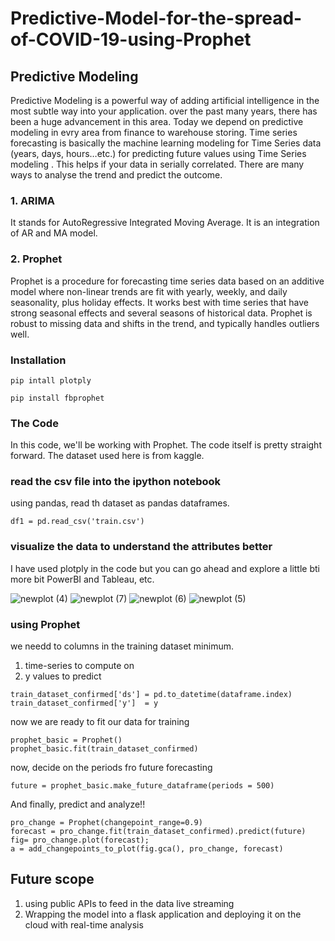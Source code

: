 # Predictive-Model-for-the-spread-of-COVID-19-using-Prophet

## Predictive Modeling
Predictive Modeling is a powerful way of adding artificial intelligence in the most subtle way into your application. over the past many years, there has been a huge advancement in this area. Today we depend on predictive modeling in evry area from finance to warehouse storing.
Time series forecasting is basically the machine learning modeling for Time Series data (years, days, hours…etc.) for predicting future values using Time Series modeling . This helps if your data in serially correlated.
There are many ways to analyse the trend and predict the outcome.
### 1. ARIMA
 It stands for AutoRegressive Integrated Moving Average. It is an integration of AR and MA model. 
 ### 2. Prophet
 Prophet is a procedure for forecasting time series data based on an additive model where non-linear trends are fit with yearly, weekly, and daily seasonality, plus holiday effects. It works best with time series that have strong seasonal effects and several seasons of historical data. Prophet is robust to missing data and shifts in the trend, and typically handles outliers well.

### Installation
```
pip intall plotply
```
```
pip install fbprophet
```

### The Code
 In this code, we'll be working with Prophet. The code itself is pretty straight forward. The dataset used here is from kaggle.
 
 ### read the csv file into the ipython notebook
 using pandas, read th dataset as pandas dataframes.
 
 ```
 df1 = pd.read_csv('train.csv')
 ```
 
### visualize the data to understand the attributes better
I have used plotply in the code but you can go ahead and explore a little bti more bit PowerBI and Tableau, etc.

![newplot (4)](https://user-images.githubusercontent.com/57868216/87540870-f92fcf00-c6bd-11ea-9aed-6f9fc0e573d3.png)
![newplot (7)](https://user-images.githubusercontent.com/57868216/87542538-b7545800-c6c0-11ea-8035-3400de2a74db.png)
![newplot (6)](https://user-images.githubusercontent.com/57868216/87542540-b7ecee80-c6c0-11ea-983e-2b987e4618fd.png)
![newplot (5)](https://user-images.githubusercontent.com/57868216/87542544-b91e1b80-c6c0-11ea-8563-eab69af4ec77.png)

### using Prophet
we needd to columns in the training dataset minimum. 
1. time-series to compute on
2. y values to predict
```
train_dataset_confirmed['ds'] = pd.to_datetime(dataframe.index)
train_dataset_confirmed['y']  = y
```
now we are ready to fit our data for training
```
prophet_basic = Prophet()
prophet_basic.fit(train_dataset_confirmed)
```
now, decide on the periods fro future forecasting
```
future = prophet_basic.make_future_dataframe(periods = 500)
```
And finally, predict and analyze!!
```
pro_change = Prophet(changepoint_range=0.9)
forecast = pro_change.fit(train_dataset_confirmed).predict(future)
fig= pro_change.plot(forecast);
a = add_changepoints_to_plot(fig.gca(), pro_change, forecast)
```
## Future scope
1. using public APIs to feed in the data live streaming
2. Wrapping the model into a flask application and deploying it on the cloud with real-time analysis

